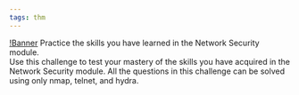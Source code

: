 ```yaml
---
tags: thm
---
```


[!Banner](./src/uploads/netsechallenge.png)
Practice the skills you have learned in the Network Security module.    
Use this challenge to test your mastery of the skills you have acquired in the Network Security module. All the questions in this challenge can be solved using only nmap, telnet, and hydra.